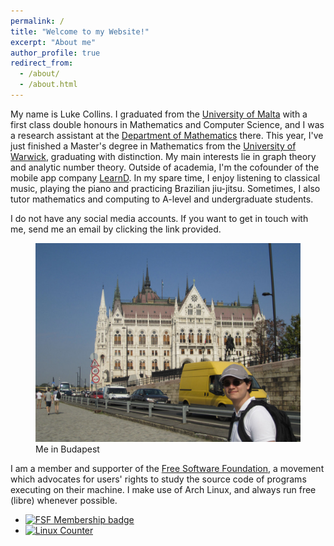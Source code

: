 ```yaml
---
permalink: /
title: "Welcome to my Website!"
excerpt: "About me"
author_profile: true
redirect_from:
  - /about/
  - /about.html
---
```


<p>
    My name is Luke Collins. I graduated from the <a target="_blank" href="https://um.edu.mt">University of Malta</a> with a first class double honours in Mathematics and Computer Science, and I was a research assistant at the <a target="_blank" href="https://www.um.edu.mt/science/maths">Department of Mathematics</a> there. This year, I've just finished a Master's degree in Mathematics from the <a target="_blank" href="https://warwick.ac.uk/fac/sci/maths/">University of Warwick</a>, graduating with distinction. My main interests lie in graph theory and analytic number theory. Outside of academia, I'm the cofounder of the mobile app company <a target="_blank" href="https://learnd.com.mt">LearnD</a>. In my spare time, I enjoy listening to classical music, playing the piano and practicing Brazilian jiu-jitsu. Sometimes, I also tutor mathematics and computing to A-level and undergraduate students.
</p>

I do not have any social media accounts. If you want to get in touch with me, send me an email by clicking the link provided.
<figure>
    <img class="welcome" src="images/buda.jpeg" alt="Me in Budapest">
    <figcaption class="caption">Me in Budapest</figcaption>
</figure>

I am a member and supporter of the <a target="_blank" href="https://www.youtube.com/watch?v=Ag1AKIl_2GM">Free Software Foundation</a>, a movement which advocates for users' rights to study the source code of programs executing on their machine. I make use of Arch Linux, and always run free (libre) whenever possible.


<ul class="fsf">
    <li class="fsf">
        <a target="blank" href="https://my.fsf.org/join"><img src="{{ site.url }}/images/fsf.png" alt="FSF Membership badge"></a>
    </li>
    <li class="fsf">
        <a target="blank" href="https://en.wikipedia.org/wiki/Linux_Counter"><img src="{{ site.url }}/images/625551.jpg" alt="Linux Counter"></a>
    </li>
</ul>

